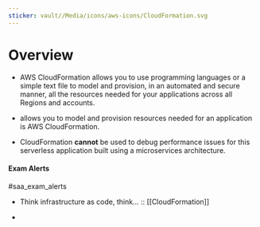 ```yaml
---
sticker: vault//Media/icons/aws-icons/CloudFormation.svg
---
```

# Overview

- AWS CloudFormation allows you to use programming languages or a simple text file to model and provision, in an automated and secure manner, all the resources needed for your applications across all Regions and accounts. 

- allows you to model and provision resources needed for an application is AWS CloudFormation.

- CloudFormation **cannot** be used to debug performance issues for this serverless application built using a microservices architecture.

#### Exam Alerts
#saa_exam_alerts 
- Think infrastructure as code, think... :: [[CloudFormation]]
<!--SR:!2024-05-04,1,230-->
-   